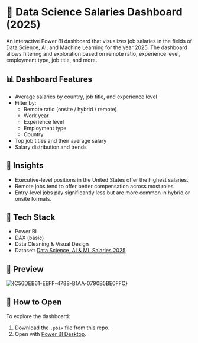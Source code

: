# 💼 Data Science Salaries Dashboard (2025)
An interactive Power BI dashboard that visualizes job salaries in the fields of Data Science, AI, and Machine Learning for the year 2025. The dashboard allows filtering and exploration based on remote ratio, experience level, employment type, job title, and more.

## 📊 Dashboard Features
- Average salaries by country, job title, and experience level
- Filter by:
  - Remote ratio (onsite / hybrid / remote)
  - Work year
  - Experience level
  - Employment type
  - Country
- Top job titles and their average salary
- Salary distribution and trends

## 📌 Insights
- Executive-level positions in the United States offer the highest salaries.
- Remote jobs tend to offer better compensation across most roles.
- Entry-level jobs pay significantly less but are more common in hybrid or onsite formats.

## 🧰 Tech Stack
- Power BI
- DAX (basic)
- Data Cleaning & Visual Design
- Dataset: [Data Science, AI & ML Salaries 2025](https://www.kaggle.com/datasets/adilshamim8/salaries-for-data-science-jobs)

## 📸 Preview
![{C56DEB61-EEFF-4788-B1AA-0790B5BE0FFC}](https://github.com/user-attachments/assets/0ace3f05-25b3-4118-bb48-b67e9c6f07bf)

## 🚀 How to Open
To explore the dashboard:
1. Download the `.pbix` file from this repo.
2. Open with [Power BI Desktop](https://powerbi.microsoft.com/en-us/desktop/).
